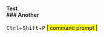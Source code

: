 
#### Test <br> ### Another <br>
<kbd>Ctrl</kbd>+<kbd>Shift</kbd>+<kbd>P</kbd> <mark>| command prompt |</mark>
